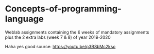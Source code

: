 # Concepts-of-programming-language
Weblab assignments containing the 6 weeks of mandatory assignments plus the 2 extra labs (week 7 & 8) of year 2019-2020

Haha yes
good source: https://youtu.be/p3B8bMc2kso
